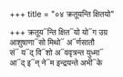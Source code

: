 +++
title = "०४ क्रतूयन्ति क्षितयो"

+++
क्रतूय᳓न्ति क्षित᳓यो यो᳓ग उग्र  
आशुषाणा᳓सो मिथो᳓ अ᳓र्णसातौ  
सं᳓ य᳓द् वि᳓शो अ᳓ववृत्रन्त युध्मा᳓  
आ᳓द् इ᳓न् ने᳓म इन्द्रयन्ते अभी᳓के